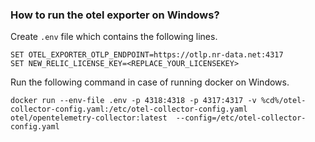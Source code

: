 ﻿


### How to run the otel exporter on Windows?

Create `.env` file which contains the following lines.

```
SET OTEL_EXPORTER_OTLP_ENDPOINT=https://otlp.nr-data.net:4317
SET NEW_RELIC_LICENSE_KEY=<REPLACE_YOUR_LICENSEKEY>
```

Run the following command in case of running docker on Windows.

```
docker run --env-file .env -p 4318:4318 -p 4317:4317 -v %cd%/otel-collector-config.yaml:/etc/otel-collector-config.yaml otel/opentelemetry-collector:latest  --config=/etc/otel-collector-config.yaml
``` 
